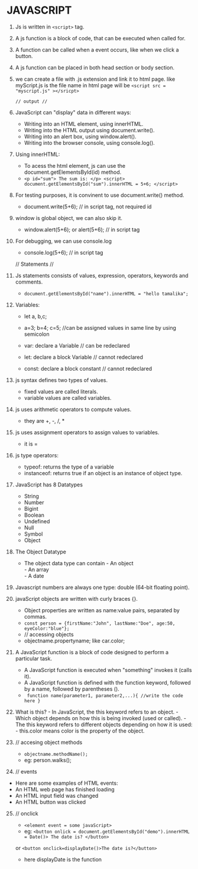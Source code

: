 # JAVASCRIPT 

1. Js is written in `<script>` tag.
2. A js function is a block of code, that can be executed when called for.
3. A function can be called when a event occurs, like when we click a button.
4. A js function can be placed in both head section or body section.
5. we can create a file with .js extension and link it to html page.
    like myScript.js is the file name
       in html page will be `<script src = "myscript.js" ></sricpt>`

      `// output //` 
6. JavaScript can "display" data in different ways:
     - Writing into an HTML element, using innerHTML.
     - Writing into the HTML output using document.write().
     - Writing into an alert box, using window.alert().
     - Writing into the browser console, using console.log().

7. Using innerHTML:
     -  To acess the html element, js can use the document.getElementsById(id) method.
     -  `<p id="sum"> The sum is: </p> <script> document.getElementsById("sum").innerHTML = 5+6; </script> `

8. For testing purposes, it is convinent to use document.write() method.
     -  document.write(5+6); // in script tag, not required id

9. window is global object, we can also skip it.
     - window.alert(5+6); or alert(5+6);  // in script tag

10. For debugging, we can use console.log  
    -  console.log(5+6); // in script tag

     // Statements //
11. Js statements consists of values, expression, operators, keywords and comments.
    - `document.getElementsById("name").innerHTML = "hello tamalika";` 
12. Variables:
    - let a, b,c;
    - a=3; b=4; c=5; //can be assigned values in same line by using semicolon

    - var: declare a Variable   // can be redeclared
    - let: declare a block Variable // cannot redeclared
    - const: declare a block constant // cannot redeclared

13. js syntax defines two types of values.
    - fixed values are called literals.
    - variable values are called variables.

14. js uses arithmetic operators to compute values.
    - they are +, -, /, *

15. js uses assignment operators to assign values to variables.
    - it is =

16. js type operators:
    - typeof: returns the type of a variable
    - instanceof: returns true if an object is an instance of object type.

17. JavaScript has 8 Datatypes
    - String    
    - Number    
    -  Bigint    
    -  Boolean
    - Undefined       
    -  Null      
    - Symbol     
    - Object

18. The Object Datatype
    - The object data type can contain
          - An object    
          - An array     
          - A date

19. Javascript numbers are always one type: double (64-bit floating point).

20. javaScript objects are written with curly braces {}.
    - Object properties are written as name:value pairs, separated by commas.
    - `const person = {firstName:"John", lastName:"Doe", age:50, eyeColor:"blue"};` 
    - // accessing objects
    -  objectname.propertyname; like car.color; 

21. A JavaScript function is a block of code designed to perform a particular task.
    - A JavaScript function is executed when "something" invokes it (calls it).
    - A JavaScript function is defined with the function keyword, followed by a name, followed by parentheses ().
    - ` function name(parameter1, parameter2,...){ //write the code here }`

22.  What is this?
    - In JavaScript, the this keyword refers to an object.
    - Which object depends on how this is being invoked (used or called).
    - The this keyword refers to different objects depending on how it is used:
    - this.color means color is the property of the object.

23. // accesing object methods
    - `objectname.methodName();` 
    -  eg: person.walks();

24. // events
   - Here are some examples of HTML events:
   - An HTML web page has finished loading
   - An HTML input field was changed
   - An HTML button was clicked

25. // onclick
    - `<element event = some javaScript>` 
    - eg: `<button onlick = document.getElementsById("demo").innerHTML = Date()> The date is? </button>`

    or  `<button onclick=displayDate()>The date is?</button>`
    -  here displayDate is the function